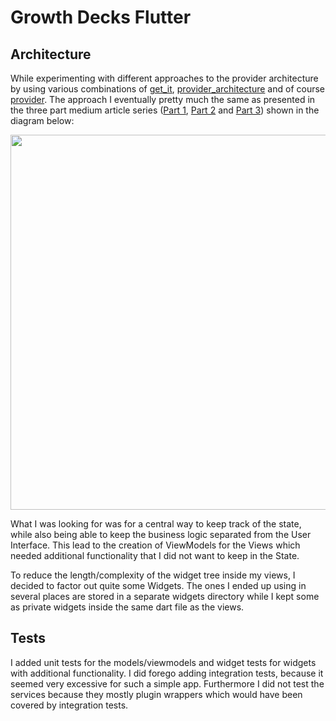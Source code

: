 # Growth Decks Flutter

## Architecture
While experimenting with different approaches to the provider architecture by using various combinations of [get_it](https://pub.dev/packages/get_it), [provider_architecture](https://pub.dev/packages/provider_architecture) and of course [provider](https://pub.dev/packages/provider). The approach I eventually pretty much the same as presented in the three part medium article series ([Part 1](https://medium.com/flutter-community/understanding-provider-in-diagrams-part-1-providing-values-4379aa1e7fd5), [Part 2](https://medium.com/flutter-community/understanding-provider-in-diagrams-part-2-basic-providers-1a80fb74d4e7) and [Part 3](https://medium.com/flutter-community/understanding-provider-in-diagrams-part-3-architecture-a145e4fbbde1)) shown in the diagram below: 

[<img src="https://github.com/lunaticcoding/MilleSandersApp/blob/feature/%2335-add-docs/images/provider_architecture.png" width="600"/>](provider_architecture.png)

What I was looking for was for a central way to keep track of the state, while also being able to keep the business logic separated from the User Interface. This lead to the creation of ViewModels for the Views which needed additional functionality that I did not want to keep in the State. 

To reduce the length/complexity of the widget tree inside my views, I decided to factor out quite some Widgets. The ones I ended up using in several places are stored in a separate widgets directory while I kept some as private widgets inside the same dart file as the views.

## Tests
I added unit tests for the models/viewmodels and widget tests for widgets with additional functionality. I did forego adding integration tests, because it seemed very excessive for such a simple app. Furthermore I did not test the services because they mostly plugin wrappers which would have been covered by integration tests. 
